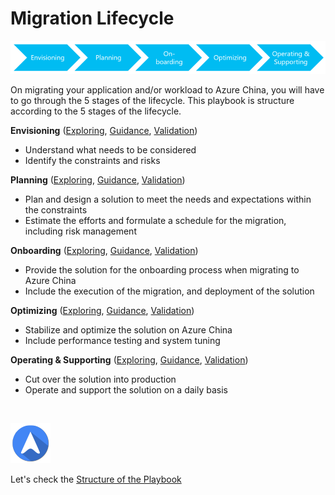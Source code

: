 <properties
	pageTitle="Global Customer Playbook migration-lifecycle | Azure"
	description="Global Customer Playbook - the stages in your migration lifecycle you would follow"
	services="global-customer-playbook"
	documentationCenter=""
	authors="jtong"
	manager="edwinc"
	editor=""
	tags="global-customer-playbook"/>

<tags
	ms.service="global-customer-playbook"
	ms.workload=""
	ms.tgt_pltfrm=""
	ms.devlang="na"
	ms.topic="article"
	ms.date="12/26/2016"
	wacn.date="12/26/2016"
	wacn.lang="en" 
	ms.author="jtong"/>


# Migration Lifecycle

![Envisioning](./media/lifecycle.png)

On migrating your application and/or workload to Azure China, you will have to go through the 5 stages of the lifecycle.
This playbook is structure according to the 5 stages of the lifecycle.

**Envisioning** ([Exploring](/solutions/global-customer/envisioning/explore/policies/), 
[Guidance](/solutions/global-customer/envisioning/guidance/policies/), 
[Validation](/solutions/global-customer/envisioning/validate/))

- Understand what needs to be considered
- Identify the constraints and risks
 
**Planning** ([Exploring](/solutions/global-customer/planning/explore/policies/), 
[Guidance](/solutions/global-customer/planning/guidance/policies/), 
[Validation](/solutions/global-customer/planning/validate/))

- Plan and design a solution to meet the needs and expectations within the constraints
- Estimate the efforts and formulate a schedule for the migration, including risk management
 
**Onboarding** ([Exploring](/solutions/global-customer/onboarding/explore/policies/), 
[Guidance](/solutions/global-customer/onboarding/guidance/policies/), 
[Validation](/solutions/global-customer/onboarding/validate/))

- Provide the solution for the onboarding process when migrating to Azure China
- Include the execution of the migration, and deployment of the solution
 
**Optimizing** ([Exploring](/solutions/global-customer/optimizing/explore/policies/), 
[Guidance](/solutions/global-customer/optimizing/guidance/policies/), 
[Validation](/solutions/global-customer/optimizing/validate/))

- Stabilize and optimize the solution on Azure China
- Include performance testing and system tuning
 
**Operating & Supporting** ([Exploring](/solutions/global-customer/operating-supporting/explore/policies/), 
[Guidance](/solutions/global-customer/operating-supporting/guidance/policies/), 
[Validation](/solutions/global-customer/operating-supporting/validate/))

- Cut over the solution into production
- Operate and support the solution on a daily basis

</br>

![navigation](./media/navigation.png)

Let's check the [Structure of the Playbook](/solutions/global-customer/structure-of-playbook/)